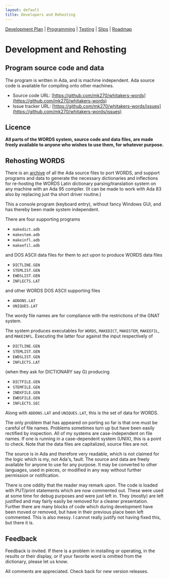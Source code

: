 ```yaml
---
layout: default
title: Developers and Rehosting
---
```


[Development Plan](plan.html) |
[Programming](developers.html) |
[Testing](tests.html) |
[Slips](slips.html) |
[Roadmap](roadmap.html)

Development and Rehosting
=========================


Program source code and data
----------------------------


The program is written in Ada, and is machine independent.  Ada source
code is available for compiling onto other machines.

* Source code URL: [https://github.com/mk270/whitakers-words](https://github.com/mk270/whitakers-words)
* Issue tracker URL: [https://github.com/mk270/whitakers-words/issues](https://github.com/mk270/whitakers-words/issues)


Licence
-------

<B>All parts of the WORDS system, source code and data files, are made freely
available to anyone who wishes to use them, for whatever purpose.</B>

Rehosting WORDS
---------------

There is an [archive](https://github.com/mk270/whitakers-words/) 
of all the Ada source files to port WORDS, and
support programs and data to generate the necessary dictionaries and
inflections for re-hosting the WORDS Latin dictionary
parsing/translation system on any machine with an Ada 95 compiler.  (It
can be made to work with Ada 83 also by replacing just tha short driver routine.)


This a console program (keyboard entry), without fancy Windows GUI, and has
thereby been made system independent.

There are four supporting programs

  * `makedict.adb`
  * `makestem.adb`
  * `makeinfl.adb`
  * `makeefil.adb`

and DOS ASCII data files for them to act upon to produce WORDS data files

  * `DICTLINE.GEN`
  * `STEMLIST.GEN`
  * `EWDSLIST.GEN`
  * `INFLECTS.LAT`

and other WORDS DOS ASCII supporting files

  * `ADDONS.LAT`
  * `UNIQUES.LAT`

The wordy file names are for
compliance with the restrictions of the GNAT system.

The system produces executables for `WORDS`, `MAKEDICT`, `MAKESTEM`,
`MAKEEFIL`, and `MAKEINFL`.  Executing the latter four against the input
respectively of

  * `DICTLINE.GEN`
  * `STEMLIST.GEN`
  * `EWDSLIST.GEN`
  * `INFLECTS.LAT`

(when they ask for DICTIONARY say G) producing

  * `DICTFILE.GEN`
  * `STEMFILE.GEN`
  * `INDXFILE.GEN`
  * `EWDSFILE.GEN`
  * `INFLECTS.SEC`

Along with `ADDONS.LAT` and `UNIQUES.LAT`, this is the set of data for WORDS.

The only problem that has appeared on porting so far is that one must be
careful of file names.  Problems sometimes turn up but have been easily
rectified by inspection.  All of my systems are case-independent on file
names.  If one is running in a case-dependent system (UNIX), this is a
point to check.  Note that the data files are capitalized, source files
are not.


The source is in Ada and therefore very readable, which is not claimed for the
logic which is my, not Ada's, fault.  The source and data are freely available
for anyone to use for any purpose.  It may be converted to other
languages, used in pieces, or modified in any way without further permission
or notification.

There is one oddity that the reader may remark upon.  The code is loaded
with PUT/print statements which are now commented out.   These were used at
some time for debug purposes and were just left in.  They (mostly) are left
justified and may fairly easily be removed for a cleaner presentation.
Further there are many blocks of code which during development have been
moved or removed, but have in their previous place been left commented.
This is also messy.  I cannot really justify not having fixed this, but there it is.

Feedback
--------

Feedback is invited.  If there is a problem in installing or operating, in
the results or their display, or if your favorite word is omitted from the
dictionary, please let us know.

All comments are appreciated.  Check back for new version releases.
